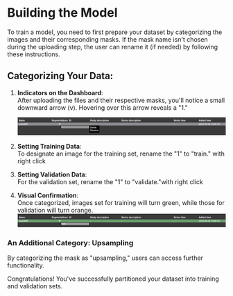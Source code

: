# Building the Model

To train a model, you need to first prepare your dataset by categorizing the images and their corresponding masks. If the mask name isn't chosen during the uploading step, the user can rename it (if needed) by following these instructions.

## Categorizing Your Data:

1. **Indicators on the Dashboard**:  
   After uploading the files and their respective masks, you'll notice a small downward arrow (v). Hovering over this arrow reveals a "1."

    ![Set as Training Data](./pictures/rename_1_train.png)

3. **Setting Training Data**:  
   To designate an image for the training set, rename the "1" to "train."  with right click
  

4. **Setting Validation Data**:  
   For the validation set, rename the "1" to "validate."with right click

5. **Visual Confirmation**:  
   Once categorized, images set for training will turn green, while those for validation will turn orange.  
   ![Training Data in Green](./pictures/rename_1_train2.png)

### An Additional Category: Upsampling
By categorizing the mask as "upsampling," users can access further functionality.



Congratulations! You've successfully partitioned your dataset into training and validation sets.
